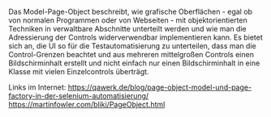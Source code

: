 Das Model-Page-Object beschreibt, wie grafische Oberflächen - egal ob von normalen Programmen oder von Webseiten - mit objektorientierten Techniken in verwaltbare Abschnitte unterteilt werden und wie man die Adressierung der Controls widerverwendbar implementieren kann. Es bietet sich an, die UI so für die Testautomatisierung zu unterteilen, dass man die Control-Grenzen beachtet und aus mehreren mittelgroßen Controls einen Bildschirminhalt erstellt und nicht einfach nur einen Bildschirminhalt in eine Klasse mit vielen Einzelcontrols überträgt.

Links im Internet:
https://qawerk.de/blog/page-object-model-und-page-factory-in-der-selenium-automatisierung/
https://martinfowler.com/bliki/PageObject.html